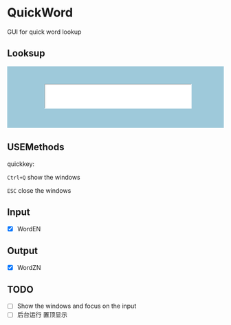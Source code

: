 # QuickWord

GUI for quick word lookup

## Looksup
![Looksup](IMG/PixPin_2024-03-05_19-25-06.gif)

## USEMethods
quickkey:   

`Ctrl+Q` show the windows

`ESC` close the windows
## Input
- [x] WordEN
## Output
- [x] WordZN
## TODO

- [ ] Show the windows and focus on the input
- [ ] 后台运行 置顶显示